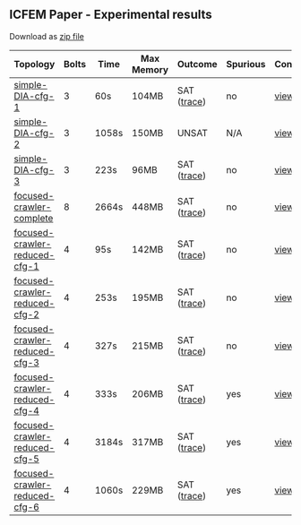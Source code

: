 ## ICFEM Paper - Experimental results

Download as [zip file](https://github.com/franco-maroni/DICE-Verification/raw/master/json2mc/exp-data/ICFEM.zip)

|Topology  | Bolts | Time | Max Memory | Outcome | Spurious| Configuration |
|----------------|---|---|---|---|---|---|
|[simple-DIA-cfg-1](https://github.com/franco-maroni/DICE-Verification/tree/master/json2mc/exp-data/ICFEM/simple-DIA-cfg-1) |  3  |  60s  |  104MB  |  SAT ([trace](https://raw.githubusercontent.com/franco-maroni/DICE-Verification/master/json2mc/exp-data/ICFEM/simple-DIA-cfg-1/imgs/simple-DIA-cfg-1.png))  |  no	| [view](https://github.com/franco-maroni/DICE-Verification/raw/master/json2mc/exp-data/ICFEM/simple-DIA-cfg-1/conf/copy_of_simple-DIA-cfg-1_context.json)|
|[simple-DIA-cfg-2](https://github.com/franco-maroni/DICE-Verification/tree/master/json2mc/exp-data/ICFEM/simple-DIA-cfg-2)	 |  3  |  1058s  |  150MB  |  UNSAT |  N/A |[view](https://github.com/franco-maroni/DICE-Verification/raw/master/json2mc/exp-data/ICFEM/simple-DIA-cfg-2/conf/copy_of_simple-DIA-cfg-2_context.json)|
|[simple-DIA-cfg-3](https://github.com/franco-maroni/DICE-Verification/tree/master/json2mc/exp-data/ICFEM/simple-DIA-cfg-3)	 |  3  |  223s  |  96MB  |  SAT ([trace](https://raw.githubusercontent.com/franco-maroni/DICE-Verification/master/json2mc/exp-data/ICFEM/simple-DIA-cfg-3/imgs/simple-DIA-cfg-3.png)) |  no	|[view](https://github.com/franco-maroni/DICE-Verification/raw/master/json2mc/exp-data/ICFEM/simple-DIA-cfg-3/conf/copy_of_simple-DIA-cfg-3_context.json)|
|[focused-crawler-complete](https://github.com/franco-maroni/DICE-Verification/tree/master/json2mc/exp-data/ICFEM/focused-crawler-complete)	 |  8  |  2664s  |  448MB  |  SAT ([trace](https://raw.githubusercontent.com/franco-maroni/DICE-Verification/master/json2mc/exp-data/ICFEM/focused-crawler-complete/imgs/focused-crawler-complete.png)) |  no	| [view](https://github.com/franco-maroni/DICE-Verification/raw/master/json2mc/exp-data/ICFEM/focused-crawler-complete/conf/copy_of_focused-crawler-complete_context.json)|
|[focused-crawler-reduced-cfg-1](https://github.com/franco-maroni/DICE-Verification/tree/master/json2mc/exp-data/ICFEM/focused-crawler-reduced-cfg-1)	 |  4  |  95s  |  142MB  |  SAT ([trace](https://raw.githubusercontent.com/franco-maroni/DICE-Verification/master/json2mc/exp-data/ICFEM/focused-crawler-reduced-cfg-1/imgs/focused-crawler-reduced-cfg-1.png))  |  no 	| [view](https://github.com/franco-maroni/DICE-Verification/raw/master/json2mc/exp-data/ICFEM/focused-crawler-reduced-cfg-1/conf/copy_of_focused-crawler-reduced-cfg-1_context.json) |
|[focused-crawler-reduced-cfg-2](https://github.com/franco-maroni/DICE-Verification/tree/master/json2mc/exp-data/ICFEM/focused-crawler-reduced-cfg-2)	 |  4  |  253s  |  195MB |  SAT ([trace](https://raw.githubusercontent.com/franco-maroni/DICE-Verification/master/json2mc/exp-data/ICFEM/focused-crawler-reduced-cfg-2/imgs/focused-crawler-reduced-cfg-2.png))  |  no |[view](https://raw.githubusercontent.com/franco-maroni/DICE-Verification/master/json2mc/exp-data/ICFEM/focused-crawler-reduced-cfg-2/conf/copy_of_focused-crawler-reduced-cfg-2_context.json)|
|[focused-crawler-reduced-cfg-3](https://github.com/franco-maroni/DICE-Verification/tree/master/json2mc/exp-data/ICFEM/focused-crawler-reduced-cfg-3)	 |  4  |  327s  |  215MB  |  SAT ([trace](https://raw.githubusercontent.com/franco-maroni/DICE-Verification/master/json2mc/exp-data/ICFEM/focused-crawler-reduced-cfg-3/imgs/focused-crawler-reduced-cfg-3.png))  |  no	|[view](https://github.com/franco-maroni/DICE-Verification/raw/master/json2mc/exp-data/ICFEM/focused-crawler-reduced-cfg-3/conf/copy_of_focused-crawler-reduced-cfg-3_context.json)|
|[focused-crawler-reduced-cfg-4](https://github.com/franco-maroni/DICE-Verification/tree/master/json2mc/exp-data/ICFEM/focused-crawler-reduced-cfg-4)	 |  4  |  333s  |  206MB  |  SAT ([trace](https://raw.githubusercontent.com/franco-maroni/DICE-Verification/master/json2mc/exp-data/ICFEM/focused-crawler-reduced-cfg-4/imgs/focused-crawler-reduced-cfg-4.png))  |  yes	|[view](https://github.com/franco-maroni/DICE-Verification/raw/master/json2mc/exp-data/ICFEM/focused-crawler-reduced-cfg-4/conf/copy_of_focused-crawler-reduced-cfg-4_context.json)|
|[focused-crawler-reduced-cfg-5](https://github.com/franco-maroni/DICE-Verification/tree/master/json2mc/exp-data/ICFEM/focused-crawler-reduced-cfg-5)	 |  4  |  3184s  |  317MB  |  SAT ([trace](https://raw.githubusercontent.com/franco-maroni/DICE-Verification/master/json2mc/exp-data/ICFEM/focused-crawler-reduced-cfg-5/imgs/focused-crawler-reduced-cfg-5.png))  |  yes	|[view](https://github.com/franco-maroni/DICE-Verification/raw/master/json2mc/exp-data/ICFEM/focused-crawler-reduced-cfg-5/conf/copy_of_focused-crawler-reduced-cfg-5_context.json)|
|[focused-crawler-reduced-cfg-6](https://github.com/franco-maroni/DICE-Verification/tree/master/json2mc/exp-data/ICFEM/focused-crawler-reduced-cfg-6)	 |  4  |  1060s  |  229MB   |  SAT ([trace](https://raw.githubusercontent.com/franco-maroni/DICE-Verification/master/json2mc/exp-data/ICFEM/focused-crawler-reduced-cfg-6/imgs/focused-crawler-reduced-cfg-6.png))  |  yes |[view](https://github.com/franco-maroni/DICE-Verification/raw/master/json2mc/exp-data/ICFEM/focused-crawler-reduced-cfg-6/conf/copy_of_focused-crawler-reduced-cfg-6_context.json)|
